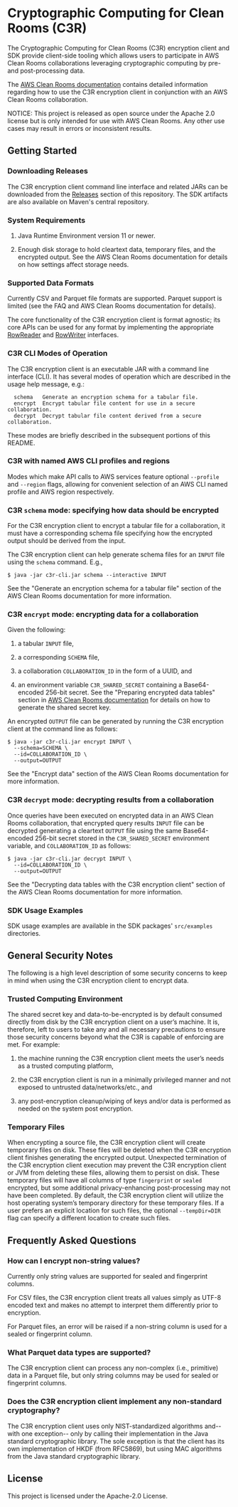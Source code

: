 # Cryptographic Computing for Clean Rooms (C3R)

The Cryptographic Computing for Clean Rooms (C3R) encryption client and SDK provide client-side tooling which allows users to participate in AWS Clean Rooms collaborations leveraging cryptographic computing by pre- and post-processing data.

The [AWS Clean Rooms documentation](https://docs.aws.amazon.com/clean-rooms) contains detailed information regarding how to use the C3R encryption client in conjunction with an AWS Clean Rooms collaboration.

NOTICE: This project is released as open source under the Apache 2.0 license but is only intended for use with AWS Clean Rooms. Any other use cases may result in errors or inconsistent results.

## Getting Started

### Downloading Releases

The C3R encryption client command line interface and related JARs can be downloaded from the [Releases](https://github.com/aws/c3r/releases) section of this repository. The SDK artifacts are also available on Maven's central repository.

### System Requirements

1. Java Runtime Environment version 11 or newer.

2. Enough disk storage to hold cleartext data, temporary files, and the encrypted output. See the AWS Clean Rooms documentation for details on how settings affect storage needs.

### Supported Data Formats

Currently CSV and Parquet file formats are supported. Parquet support is limited (see the FAQ and AWS Clean Rooms documentation for details).

The core functionality of the C3R encryption client is format agnostic; its core APIs can be used for any format by implementing the appropriate [RowReader](https://github.com/aws/c3r/blob/main/c3r-sdk-core/src/main/java/com/amazonaws/c3r/io/RowReader.java) and [RowWriter](https://github.com/aws/c3r/blob/main/c3r-sdk-core/src/main/java/com/amazonaws/c3r/io/RowWriter.java) interfaces.

### C3R CLI Modes of Operation

The C3R encryption client is an executable JAR with a command line interface (CLI). It has several modes of operation which are described in the usage help message, e.g.:

```
  schema   Generate an encryption schema for a tabular file.
  encrypt  Encrypt tabular file content for use in a secure collaboration.
  decrypt  Decrypt tabular file content derived from a secure collaboration.
```

These modes are briefly described in the subsequent portions of this README.

### C3R with named AWS CLI profiles and regions

Modes which make API calls to AWS services feature optional `--profile` and `--region` flags, allowing for convenient selection of an AWS CLI named profile and AWS region respectively.


### C3R `schema` mode: specifying how data should be encrypted

For the C3R encryption client to encrypt a tabular file for a collaboration, it must have a corresponding schema file specifying how the encrypted output should be derived from the input.

The C3R encryption client can help generate schema files for an `INPUT` file using the `schema` command. E.g.,

```
$ java -jar c3r-cli.jar schema --interactive INPUT
```

See the "Generate an encryption schema for a tabular file" section of the AWS Clean Rooms documentation for more information.

### C3R `encrypt` mode: encrypting data for a collaboration

Given the following:

1. a tabular `INPUT` file,

2. a corresponding `SCHEMA` file,

3. a collaboration `COLLABORATION_ID` in the form of a UUID, and

4. an environment variable `C3R_SHARED_SECRET` containing a Base64-encoded 256-bit secret. See the "Preparing encrypted data tables" section in [AWS Clean Rooms documentation](https://docs.aws.amazon.com/clean-rooms/latest/userguide/prepare-encrypted-data.html#create-SSK) for details on how to generate the shared secret key.


An encrypted `OUTPUT` file can be generated by running the C3R encryption client at the command line as follows:

```
$ java -jar c3r-cli.jar encrypt INPUT \
  --schema=SCHEMA \
  --id=COLLABORATION_ID \
  --output=OUTPUT
```

See the "Encrypt data" section of the AWS Clean Rooms documentation for more information.

### C3R `decrypt` mode: decrypting results from a collaboration

Once queries have been executed on encrypted data in an AWS Clean Rooms collaboration, that encrypted query results `INPUT` file can be decrypted generating a cleartext `OUTPUT` file using the same Base64-encoded 256-bit secret stored in the `C3R_SHARED_SECRET` environment variable, and `COLLABORATION_ID` as follows:

```
$ java -jar c3r-cli.jar decrypt INPUT \
  --id=COLLABORATION_ID \
  --output=OUTPUT
```

See the "Decrypting data tables with the C3R encryption client" section of the AWS Clean Rooms documentation for more information.

### SDK Usage Examples

SDK usage examples are available in the SDK packages' `src/examples` directories.

## General Security Notes

The following is a high level description of some security concerns to keep in mind when using the C3R encryption client to encrypt data.

### Trusted Computing Environment

The shared secret key and data-to-be-encrypted is by default consumed directly from disk by the C3R encryption client on a user’s machine. It is, therefore, left to users to take any and all necessary precautions to ensure those security concerns beyond what the C3R is capable of enforcing are met. For example:

1. the machine running the C3R encryption client meets the user’s needs as a trusted computing platform,

2. the C3R encryption client is run in a minimally privileged manner and not exposed to untrusted data/networks/etc., and

3. any post-encryption cleanup/wiping of keys and/or data is performed as needed on the system post encryption.

### Temporary Files

When encrypting a source file, the C3R encryption client will create temporary files on disk. These files will be deleted when the C3R encryption client finishes generating the encrypted output. Unexpected termination of the C3R encryption client execution may prevent the C3R encryption client or JVM from deleting these files, allowing them to persist on disk. These temporary files will have all columns of type `fingerprint` or `sealed` encrypted, but some additional privacy-enhancing post-processing may not have been completed. By default, the C3R encryption client will utilize the host operating system’s temporary directory for these temporary files. If a user prefers an explicit location for such files, the optional `--tempDir=DIR` flag can specify a different location to create such files.


## Frequently Asked Questions

### How can I encrypt non-string values?
Currently only string values are supported for sealed and fingerprint columns.

For CSV files, the C3R encryption client treats all values simply as UTF-8 encoded text and makes no attempt to interpret them differently prior to encryption.

For Parquet files, an error will be raised if a non-string column is used for a sealed or fingerprint column.

### What Parquet data types are supported?
The C3R encryption client can process any non-complex (i.e., primitive) data in a Parquet file, but only string columns may be used for sealed or fingerprint columns.

### Does the C3R encryption client implement any non-standard cryptography?

The C3R encryption client uses only NIST-standardized algorithms and-- with one exception-- only by calling their implementation in the Java standard cryptographic library. The sole exception is that the client has its own implementation of HKDF (from RFC5869), but using MAC algorithms from the Java standard cryptographic library.

## License

This project is licensed under the Apache-2.0 License.

